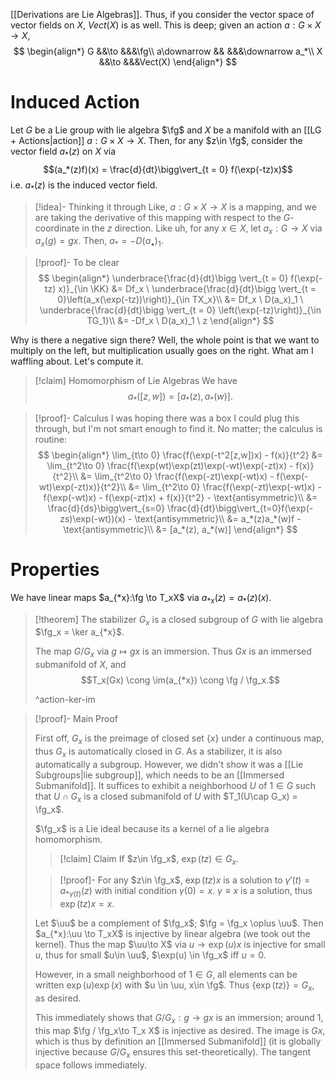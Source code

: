 [[Derivations are Lie Algebras]]. Thus, if you consider the vector space of vector fields on $X$, $Vect(X)$ is as well. This is deep; given an action $a:G\times X\to X$,
$$
\begin{align*}
G &&\to &&&\fg\\
a\downarrow && &&&\downarrow a_*\\
X &&\to &&&Vect(X)
\end{align*}
$$
# Induced Action

Let $G$ be a Lie group with lie algebra $\fg$ and $X$ be a manifold with an [[LG + Actions|action]] $a: G\times X\to X$. Then, for any $z\in \fg$, consider the vector field $a_*(z)$ on $X$ via
$$(a_*(z)f)(x) = \frac{d}{dt}\bigg\vert_{t = 0} f(\exp(-tz)x)$$i.e. $a_*(z)$ is the induced vector field.

>[!idea]- Thinking it through
>Like, $a:G\times X\to X$ is a mapping, and we are taking the derivative of this mapping with respect to the $G$-coordinate in the $z$ direction. Like uh, for any $x\in X$, let $a_x: G\to X$ via $a_x(g) = gx$. Then, $a_* = -D(a_\bullet)_1$.

>[!proof]- To be clear
>$$
> \begin{align*}
> 	\underbrace{\frac{d}{dt}\bigg \vert_{t = 0} f(\exp(-tz) x)}_{\in \KK}
> 	&= Df_x \ \underbrace{\frac{d}{dt}\bigg \vert_{t = 0}\left(a_x(\exp(-tz))\right)}_{\in TX_x}\\
> 	&= Df_x \ D(a_x)_1 \ \underbrace{\frac{d}{dt}\bigg \vert_{t = 0} \left(\exp(-tz)\right)}_{\in TG_1}\\
> 	&= -Df_x \ D(a_x)_1 \ z
> \end{align*}
> $$

Why is there a negative sign there? Well, the whole point is that we want to multiply on the left, but multiplication usually goes on the right. What am I waffling about. Let's compute it.

>[!claim] Homomorphism of Lie Algebras
>We have
>$$a_*([z,w]) = [a_*(z), a_*(w)].$$

>[!proof]- Calculus
> I was hoping there was a box I could plug this through, but I'm not smart enough to find it. No matter; the calculus is routine:$$
> \begin{align*}
> 	\lim_{t\to 0} \frac{f(\exp(-t^2[z,w])x) - f(x)}{t^2}
> 	&= \lim_{t^2\to 0} \frac{f(\exp(wt)\exp(zt)\exp(-wt)\exp(-zt)x) - f(x)}{t^2}\\
> 	&= \lim_{t^2\to 0} \frac{f(\exp(-zt)\exp(-wt)x) - f(\exp(-wt)\exp(-zt)x)}{t^2}\\
> 	&= \lim_{t^2\to 0} \frac{f(\exp(-zt)\exp(-wt)x) - f(\exp(-wt)x) - f(\exp(-zt)x) + f(x)}{t^2} - \text{antisymmetric}\\
> 	&= \frac{d}{ds}\bigg\vert_{s=0} \frac{d}{dt}\bigg\vert_{t=0}f(\exp(-zs)\exp(-wt))(x) - \text{antisymmetric}\\
> 	&= a_*(z)a_*(w)f - \text{antisymmetric}\\
> 	&= [a_*(z), a_*(w)]
> \end{align*}
> $$

# Properties

We have linear maps $a_{*x}:\fg \to T_xX$ via $a_{*x}(z) = a_*(z)(x)$.

>[!theorem]
>The stabilizer $G_x$ is a closed subgroup of $G$ with lie algebra $\fg_x = \ker a_{*x}$.
>
>The map $G / G_x$ via $g\mapsto gx$ is an immersion. Thus $Gx$ is an immersed submanifold of $X$, and$$T_x(Gx) \cong \im(a_{*x}) \cong \fg / \fg_x.$$
>
>^action-ker-im

>[!proof]- Main Proof
> 
> First off, $G_x$ is the preimage of closed set $\{x\}$ under a continuous map, thus $G_x$ is automatically closed in $G$. As a stabilizer, it is also automatically a subgroup. However, we didn't show it was a [[Lie Subgroups|lie subgroup]], which needs to be an [[Immersed Submanifold]]. It suffices to exhibit a neighborhood $U$ of $1\in G$ such that $U\cap G_x$ is a closed submanifold of $U$ with $T_1(U\cap G_x) = \fg_x$.
> 
> $\fg_x$ is a Lie ideal because its a kernel of a lie algebra homomorphism.
> 
>>[!claim] Claim
>>If $z\in \fg_x$, $\exp(tz)\in G_x$.
>
>>[!proof]-
>>For any $z\in \fg_x$, $\exp(tz)x$ is a solution to $\gamma'(t) = a_{*\gamma(t)}(z)$ with initial condition $\gamma(0) = x$. $\gamma\equiv x$ is a solution, thus $\exp(tz)x = x$.
> 
>Let $\uu$ be a complement of $\fg_x$; $\fg = \fg_x \oplus \uu$. Then $a_{*x}:\uu \to T_xX$ is injective by linear algebra (we took out the kernel). Thus the map $\uu\to X$ via $u\to \exp(u)x$ is injective for small $u$, thus for small $u\in \uu$, $\exp(u) \in \fg_x$ iff $u = 0$.
> 
> However, in a small neighborhood of $1\in G$, all elements can be written $\exp(u)\exp(x)$ with $u \in \uu, x\in \fg$. Thus $\{\exp(tz)\} = G_x$, as desired.
> 
> This immediately shows that $G/G_x: g\to gx$ is an immersion; around $1$, this map $\fg / \fg_x\to T_x X$ is injective as desired. The image is $Gx$, which is thus by definition an [[Immersed Submanifold]] (it is globally injective because $G/G_x$ ensures this set-theoretically). The tangent space follows immediately.